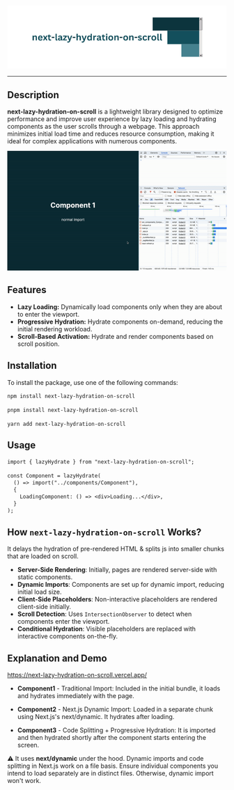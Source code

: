 ![Banner image](https://github.com/woywro/next-lazy-hydration-on-scroll/raw/main/banner.png?raw=true 'banner')
___
## Description
**next-lazy-hydration-on-scroll** is a lightweight library designed to optimize performance and improve user experience by lazy loading and hydrating components as the user scrolls through a webpage. This approach minimizes initial load time and reduces resource consumption, making it ideal for complex applications with numerous components.

![Example use](https://github.com/woywro/next-lazy-hydration-on-scroll/raw/main/gif.gif?raw=true 'example')

## Features

- **Lazy Loading:** Dynamically load components only when they are about to enter the viewport.
- **Progressive Hydration:** Hydrate components on-demand, reducing the initial rendering workload.
- **Scroll-Based Activation:** Hydrate and render components based on scroll position.

## Installation

To install the package, use one of the following commands:

```
npm install next-lazy-hydration-on-scroll

pnpm install next-lazy-hydration-on-scroll

yarn add next-lazy-hydration-on-scroll
```

## Usage

```
import { lazyHydrate } from "next-lazy-hydration-on-scroll";

const Component = lazyHydrate(
  () => import("../components/Component"),
  {
    LoadingComponent: () => <div>Loading...</div>,
  }
);
```
## How `next-lazy-hydration-on-scroll` Works?
It delays the hydration of pre-rendered HTML & splits js into smaller chunks that are loaded on scroll.

- **Server-Side Rendering**: Initially, pages are rendered server-side with static components.
- **Dynamic Imports**: Components are set up for dynamic import, reducing initial load size.
- **Client-Side Placeholders**: Non-interactive placeholders are rendered client-side initially.
- **Scroll Detection**: Uses `IntersectionObserver` to detect when components enter the viewport.
- **Conditional Hydration**: Visible placeholders are replaced with interactive components on-the-fly.

## Explanation and Demo

https://next-lazy-hydration-on-scroll.vercel.app/

- **Component1** - Traditional Import: Included in the initial bundle, it loads and hydrates immediately with the page.

- **Component2** - Next.js Dynamic Import: Loaded in a separate chunk using Next.js's next/dynamic. It hydrates after loading.

- **Component3** - Code Splitting + Progressive Hydration: It is imported and then hydrated shortly after the component starts entering the screen.

⚠️ It uses **next/dynamic** under the hood. Dynamic imports and code splitting in Next.js work on a file basis. Ensure individual components you intend to load separately are in distinct files. Otherwise, dynamic import won't work.
